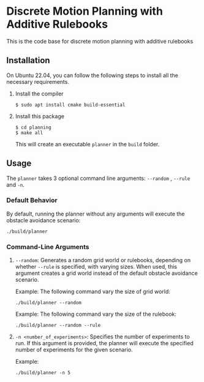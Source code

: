 # Discrete Motion Planning with Additive Rulebooks

This is the code base for discrete motion planning with additive rulebooks

## Installation

On Ubuntu 22.04, you can follow the following steps to install all the necessary requirements.

1. Install the compiler

   ```
   $ sudo apt install cmake build-essential
   ```

2. Install this package

   ```
   $ cd planning
   $ make all
   ```

   This will create an executable `planner` in the `build` folder.



## Usage
The `planner` takes 3 optional command line arguments: `--random` , `--rule` and `-n`.


### Default Behavior
By default, running the planner without any arguments will execute the obstacle avoidance scenario:

```
./build/planner
```

### Command-Line Arguments

1.  `--random`: Generates a random grid world or rulebooks, depending on whether `--rule` is specified,
with varying sizes.
When used, this argument creates a grid world instead of the default obstacle avoidance scenario.

    Example: The following command vary the size of grid world:

    ```
    ./build/planner --random
    ```

    Example: The following command vary the size of the rulebook:

    ```
    ./build/planner --random --rule
    ```

2.  `-n <number_of_experiments>`: Specifies the number of experiments to run.
If this argument is provided, the planner will execute the specified number of experiments for the given scenario.

    Example:

    ```
    ./build/planner -n 5
    ```
